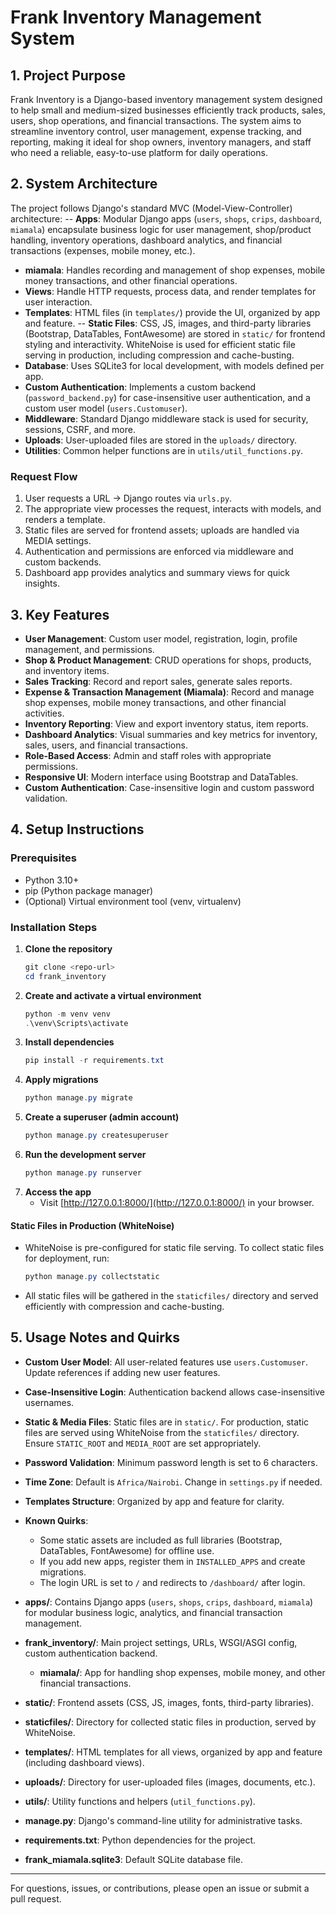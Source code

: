 # Frank Inventory Management System

## 1. Project Purpose
Frank Inventory is a Django-based inventory management system designed to help small and medium-sized businesses efficiently track products, sales, users, shop operations, and financial transactions. The system aims to streamline inventory control, user management, expense tracking, and reporting, making it ideal for shop owners, inventory managers, and staff who need a reliable, easy-to-use platform for daily operations.

## 2. System Architecture
The project follows Django's standard MVC (Model-View-Controller) architecture:
-- **Apps**: Modular Django apps (`users`, `shops`, `crips`, `dashboard`, `miamala`) encapsulate business logic for user management, shop/product handling, inventory operations, dashboard analytics, and financial transactions (expenses, mobile money, etc.).
  - **miamala**: Handles recording and management of shop expenses, mobile money transactions, and other financial operations.
- **Views**: Handle HTTP requests, process data, and render templates for user interaction.
- **Templates**: HTML files (in `templates/`) provide the UI, organized by app and feature.
-- **Static Files**: CSS, JS, images, and third-party libraries (Bootstrap, DataTables, FontAwesome) are stored in `static/` for frontend styling and interactivity. WhiteNoise is used for efficient static file serving in production, including compression and cache-busting.
- **Database**: Uses SQLite3 for local development, with models defined per app.
- **Custom Authentication**: Implements a custom backend (`password_backend.py`) for case-insensitive user authentication, and a custom user model (`users.Customuser`).
- **Middleware**: Standard Django middleware stack is used for security, sessions, CSRF, and more.
- **Uploads**: User-uploaded files are stored in the `uploads/` directory.
- **Utilities**: Common helper functions are in `utils/util_functions.py`.

### Request Flow
1. User requests a URL → Django routes via `urls.py`.
2. The appropriate view processes the request, interacts with models, and renders a template.
3. Static files are served for frontend assets; uploads are handled via MEDIA settings.
4. Authentication and permissions are enforced via middleware and custom backends.
5. Dashboard app provides analytics and summary views for quick insights.

## 3. Key Features
- **User Management**: Custom user model, registration, login, profile management, and permissions.
- **Shop & Product Management**: CRUD operations for shops, products, and inventory items.
- **Sales Tracking**: Record and report sales, generate sales reports.
- **Expense & Transaction Management (Miamala)**: Record and manage shop expenses, mobile money transactions, and other financial activities.
- **Inventory Reporting**: View and export inventory status, item reports.
- **Dashboard Analytics**: Visual summaries and key metrics for inventory, sales, users, and financial transactions.
- **Role-Based Access**: Admin and staff roles with appropriate permissions.
- **Responsive UI**: Modern interface using Bootstrap and DataTables.
- **Custom Authentication**: Case-insensitive login and custom password validation.

## 4. Setup Instructions
### Prerequisites
- Python 3.10+
- pip (Python package manager)
- (Optional) Virtual environment tool (venv, virtualenv)

### Installation Steps
1. **Clone the repository**
   ```powershell
   git clone <repo-url>
   cd frank_inventory
   ```
2. **Create and activate a virtual environment**
   ```powershell
   python -m venv venv
   .\venv\Scripts\activate
   ```
3. **Install dependencies**
   ```powershell
   pip install -r requirements.txt
   ```
4. **Apply migrations**
   ```powershell
   python manage.py migrate
   ```
5. **Create a superuser (admin account)**
   ```powershell
   python manage.py createsuperuser
   ```
6. **Run the development server**
   ```powershell
   python manage.py runserver
   ```
7. **Access the app**
   - Visit [http://127.0.0.1:8000/](http://127.0.0.1:8000/) in your browser.

#### Static Files in Production (WhiteNoise)
- WhiteNoise is pre-configured for static file serving. To collect static files for deployment, run:
  ```powershell
  python manage.py collectstatic
  ```
- All static files will be gathered in the `staticfiles/` directory and served efficiently with compression and cache-busting.

## 5. Usage Notes and Quirks
- **Custom User Model**: All user-related features use `users.Customuser`. Update references if adding new user features.
- **Case-Insensitive Login**: Authentication backend allows case-insensitive usernames.
- **Static & Media Files**: Static files are in `static/`. For production, static files are served using WhiteNoise from the `staticfiles/` directory. Ensure `STATIC_ROOT` and `MEDIA_ROOT` are set appropriately.
- **Password Validation**: Minimum password length is set to 6 characters.
- **Time Zone**: Default is `Africa/Nairobi`. Change in `settings.py` if needed.
- **Templates Structure**: Organized by app and feature for clarity.
- **Known Quirks**:
  - Some static assets are included as full libraries (Bootstrap, DataTables, FontAwesome) for offline use.
  - If you add new apps, register them in `INSTALLED_APPS` and create migrations.
  - The login URL is set to `/` and redirects to `/dashboard/` after login.

- **apps/**: Contains Django apps (`users`, `shops`, `crips`, `dashboard`, `miamala`) for modular business logic, analytics, and financial transaction management.
- **frank_inventory/**: Main project settings, URLs, WSGI/ASGI config, custom authentication backend.
  - **miamala/**: App for handling shop expenses, mobile money, and other financial transactions.
- **static/**: Frontend assets (CSS, JS, images, fonts, third-party libraries).
- **staticfiles/**: Directory for collected static files in production, served by WhiteNoise.
- **templates/**: HTML templates for all views, organized by app and feature (including dashboard views).
- **uploads/**: Directory for user-uploaded files (images, documents, etc.).
- **utils/**: Utility functions and helpers (`util_functions.py`).
- **manage.py**: Django's command-line utility for administrative tasks.
- **requirements.txt**: Python dependencies for the project.
- **frank_miamala.sqlite3**: Default SQLite database file.

---

For questions, issues, or contributions, please open an issue or submit a pull request.
